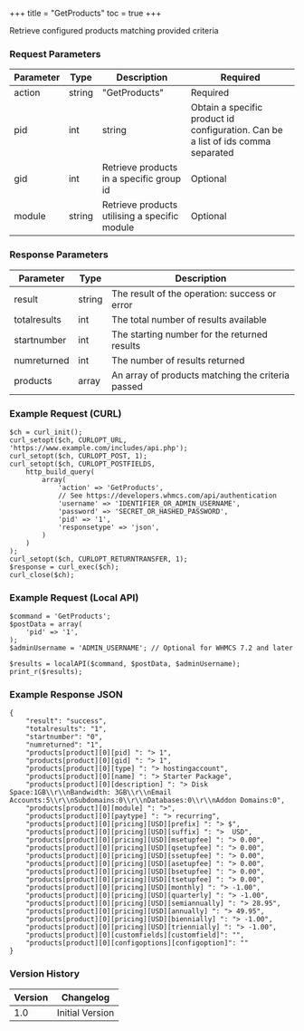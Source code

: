 +++
title = "GetProducts"
toc = true
+++

Retrieve configured products matching provided criteria

### Request Parameters

| Parameter | Type | Description | Required |
| --------- | ---- | ----------- | -------- |
| action | string | "GetProducts" | Required |
| pid | int|string | Obtain a specific product id configuration. Can be a list of ids comma separated | Optional |
| gid | int | Retrieve products in a specific group id | Optional |
| module | string | Retrieve products utilising a specific module | Optional |

### Response Parameters

| Parameter | Type | Description |
| --------- | ---- | ----------- |
| result | string | The result of the operation: success or error |
| totalresults | int | The total number of results available |
| startnumber | int | The starting number for the returned results |
| numreturned | int | The number of results returned |
| products | array | An array of products matching the criteria passed |


### Example Request (CURL)

```
$ch = curl_init();
curl_setopt($ch, CURLOPT_URL, 'https://www.example.com/includes/api.php');
curl_setopt($ch, CURLOPT_POST, 1);
curl_setopt($ch, CURLOPT_POSTFIELDS,
    http_build_query(
        array(
            'action' => 'GetProducts',
            // See https://developers.whmcs.com/api/authentication
            'username' => 'IDENTIFIER_OR_ADMIN_USERNAME',
            'password' => 'SECRET_OR_HASHED_PASSWORD',
            'pid' => '1',
            'responsetype' => 'json',
        )
    )
);
curl_setopt($ch, CURLOPT_RETURNTRANSFER, 1);
$response = curl_exec($ch);
curl_close($ch);
```


### Example Request (Local API)

```
$command = 'GetProducts';
$postData = array(
    'pid' => '1',
);
$adminUsername = 'ADMIN_USERNAME'; // Optional for WHMCS 7.2 and later

$results = localAPI($command, $postData, $adminUsername);
print_r($results);
```


### Example Response JSON

```
{
    "result": "success",
    "totalresults": "1",
    "startnumber": "0",
    "numreturned": "1",
    "products[product][0][pid] ": "> 1",
    "products[product][0][gid] ": "> 1",
    "products[product][0][type] ": "> hostingaccount",
    "products[product][0][name] ": "> Starter Package",
    "products[product][0][description] ": "> Disk Space:1GB\\r\\nBandwidth: 3GB\\r\\nEmail Accounts:5\\r\\nSubdomains:0\\r\\nDatabases:0\\r\\nAddon Domains:0",
    "products[product][0][module] ": ">",
    "products[product][0][paytype] ": "> recurring",
    "products[product][0][pricing][USD][prefix] ": "> $",
    "products[product][0][pricing][USD][suffix] ": ">  USD",
    "products[product][0][pricing][USD][msetupfee] ": "> 0.00",
    "products[product][0][pricing][USD][qsetupfee] ": "> 0.00",
    "products[product][0][pricing][USD][ssetupfee] ": "> 0.00",
    "products[product][0][pricing][USD][asetupfee] ": "> 0.00",
    "products[product][0][pricing][USD][bsetupfee] ": "> 0.00",
    "products[product][0][pricing][USD][tsetupfee] ": "> 0.00",
    "products[product][0][pricing][USD][monthly] ": "> -1.00",
    "products[product][0][pricing][USD][quarterly] ": "> -1.00",
    "products[product][0][pricing][USD][semiannually] ": "> 28.95",
    "products[product][0][pricing][USD][annually] ": "> 49.95",
    "products[product][0][pricing][USD][biennially] ": "> -1.00",
    "products[product][0][pricing][USD][triennially] ": "> -1.00",
    "products[product][0][customfields][customfield]": "",
    "products[product][0][configoptions][configoption]": ""
}
```


### Version History

| Version | Changelog |
| ------- | --------- |
| 1.0 | Initial Version |
